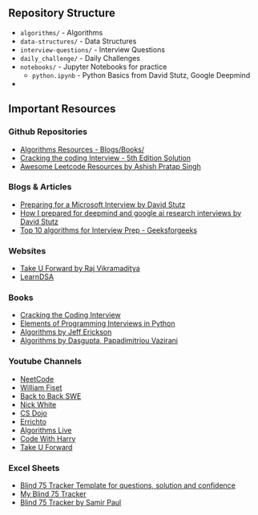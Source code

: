 ## Repository Structure
- `algorithms/` - Algorithms 
- `data-structures/` - Data Structures
- `interview-questions/` - Interview Questions
- `daily_challenge/` - Daily Challenges
- `notebooks/` - Jupyter Notebooks for practice 
    - `python.ipynb` - Python Basics from David Stutz, Google Deepmind
- 


## Important Resources 


### Github Repositories
- [Algorithms Resources - Blogs/Books/](https://github.com/Olshansk/interview)
- [Cracking the coding Interview - 5th Edition Solution](https://github.com/careercup/ctci/tree/master/python)
- [Awesome Leetcode Resources by Ashish Pratap Singh ](https://github.com/ashishps1/awesome-leetcode-resources)

### Blogs & Articles
- [Preparing for a Microsoft Interview by David Stutz](https://davidstutz.de/preparing-for-a-microsoft-interview/)
- [How I prepared for deepmind and google ai research interviews by David Stutz](https://davidstutz.de/how-i-prepared-for-deepmind-and-google-ai-research-internship-interviews-in-2019/)
- [Top 10 algorithms for Interview Prep - Geeksforgeeks](https://www.geeksforgeeks.org/top-10-algorithms-in-interview-questions/)


### Websites 
- [Take U Forward by Raj Vikramaditya](https://takeuforward.org/)
- [LearnDSA](https://learndsa.vercel.app/)

### Books
- [Cracking the Coding Interview](https://www.amazon.com/Cracking-Coding-Interview-Programming-Questions/dp/0984782850)
- [Elements of Programming Interviews in Python](https://www.amazon.com/Elements-Programming-Interviews-Python-Insiders/dp/1537713949)
- [Algorithms by Jeff Erickson](https://jeffe.cs.illinois.edu/teaching/algorithms/)
- [Algorithms by Dasgupta, Papadimitriou Vazirani](http://algorithmics.lsi.upc.edu/docs/Dasgupta-Papadimitriou-Vazirani.pdf) 

### Youtube Channels
- [NeetCode](https://www.youtube.com/@NeetCode)
- [William Fiset](https://www.youtube.com/channel/UCD8yeTczadqdARzQUp29PJw)
- [Back to Back SWE](https://www.youtube.com/channel/UCmJz2DV1a3yfgrR7GqRtUUA)
- [Nick White](https://www.youtube.com/channel/UC1fLEeYICmo3O9cUsqIi7HA)
- [CS Dojo](https://www.youtube.com/channel/UCxX9wt5FWQUAAz4UrysqK9A)
- [Errichto](https://www.youtube.com/channel/UCBr_Fu6q9iHYQCh13jmpbrg)
- [Algorithms Live](https://www.youtube.com/channel/UCBLr7ISa_YDy5qeATupf26w)
- [Code With Harry](https://www.youtube.com/channel/UCeVMnSShP_Iviwkknt83cww)
- [Take U Forward](https://www.youtube.com/channel/UCJskGeByzRRSvmOyZOz61ig)


### Excel Sheets
- [Blind 75 Tracker Template for questions, solution and confidence](https://docs.google.com/spreadsheets/d/1H_kGyxYlRJDI6bHebZZK9ve9KrISapRiZZIx3uB4YLM)
- [My Blind 75 Tracker ](https://docs.google.com/spreadsheets/d/1_spv6uxqmqXFHgxBzC8kl6NUpJ4ax23psz0pfqSBr5g)
- [Blind 75 Tracker by Samir Paul](https://samirpaul.in/top-75-leetcode-questions/)